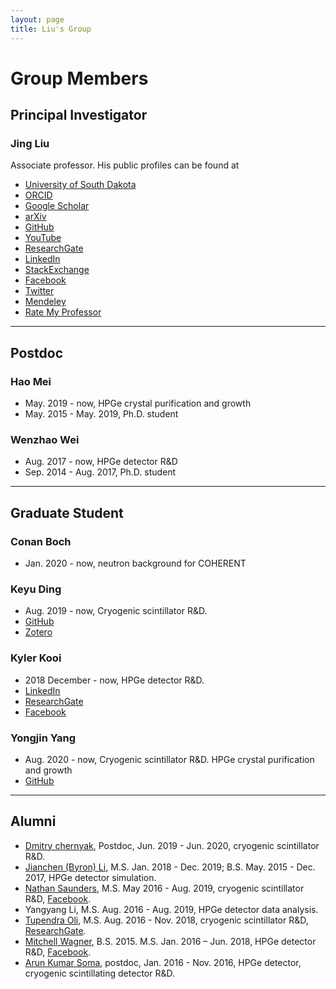 ```yaml
---
layout: page
title: Liu's Group
---
```


# Group Members
## Principal Investigator
### Jing Liu
Associate professor. His public profiles can be found at

- [University of South Dakota](http://www.usd.edu/faculty-and-staff/Jing-Liu)
- [ORCID](http://orcid.org/0000-0003-1869-2407)
- [Google Scholar](https://scholar.google.com/citations?user=yKumdPcAAAAJ)
- [arXiv](http://arxiv.org/a/liu_j_2)
- [GitHub](https://github.com/jintonic)
- [YouTube](https://www.youtube.com/channel/UCQd4wp1ehUPXVHLjqYAMR3g)
- [ResearchGate](https://www.researchgate.net/profile/Jing_Liu117)
- [LinkedIn](https://www.linkedin.com/in/jingliuphys)
- [StackExchange](http://stackexchange.com/users/2014017/jing)
- [Facebook](https://www.facebook.com/liu.jing.501)
- [Twitter](https://twitter.com/jingliusd)
- [Mendeley](http://www.mendeley.com/profiles/jing-liu36)
- [Rate My Professor](https://www.ratemyprofessors.com/ShowRatings.jsp?tid=2008328)

---

## Postdoc

### Hao Mei

- May. 2019 - now, HPGe crystal purification and growth
- May. 2015 - May. 2019, Ph.D. student

### Wenzhao Wei

- Aug. 2017 - now, HPGe detector R&D
- Sep. 2014 - Aug. 2017, Ph.D. student

---

## Graduate Student

### Conan Boch

- Jan. 2020 - now, neutron background for COHERENT

### Keyu Ding

- Aug. 2019 - now, Cryogenic scintillator R&D.
- [GitHub](https://github.com/Keyu-Ding)
- [Zotero](https://www.zotero.org/keyu.ding)

### Kyler Kooi

- 2018 December - now, HPGe detector R&D.
- [LinkedIn](https://www.linkedin.com/in/kyler-kooi-888ab0129/)
- [ResearchGate](https://www.researchgate.net/profile/Kyler_Kooi)
- [Facebook](https://www.facebook.com/kyler.kooi)

### Yongjin Yang

- Aug. 2020 - now, Cryogenic scintillator R&D. HPGe crystal purification and growth
- [GitHub](https://github.com/yyj398596791)

---

## Alumni

- [Dmitry chernyak](https://www.linkedin.com/in/dmitry-chernyak-78a9352a/), Postdoc, Jun. 2019 - Jun. 2020, cryogenic scintillator R&D.
- [Jianchen (Byron) Li](https://github.com/byljcron), M.S. Jan. 2018 - Dec. 2019; B.S. May. 2015 - Dec. 2017, HPGe detector simulation.
- [Nathan Saunders](https://www.linkedin.com/in/nathan-saunders-profile/), M.S. May 2016 - Aug. 2019, cryogenic scintillator R&D, [Facebook](https://www.facebook.com/nathan.saunders3).
- Yangyang Li, M.S. Aug. 2016 - Aug. 2019, HPGe detector data analysis.
- [Tupendra Oli](https://www.linkedin.com/in/tupendra-oli-8163b1145/), M.S. Aug. 2016 - Nov. 2018, cryogenic scintillator R&D, [ResearchGate](https://www.researchgate.net/profile/Tupendra_Oli).
- [Mitchell Wagner](https://www.linkedin.com/in/mitchell-wagner-90a8a374), B.S. 2015. M.S. Jan. 2016 – Jun. 2018, HPGe detector R&D, [Facebook](https://www.facebook.com/mitch.wagner.12).
- [Arun Kumar Soma](https://www.facebook.com/Arun.Kumar.Soma), postdoc, Jan. 2016 - Nov. 2016, HPGe detector, cryogenic scintillating detector R&D.

